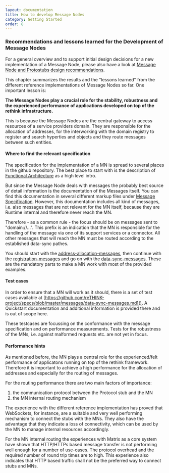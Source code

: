 ```yaml
---
layout: documentation
title: How to develop Message Nodes
category: Getting Started
order: 8
---
```


### Recommendations and lessons learned for the Development of Message Nodes

For a general overview and to support initial design decisions for a new implementation of a Message Node, please also have a look at [Message Node and Protostubs design recommendations](https://github.com/reTHINK-project/specs/blob/master/messaging-framework/msg-node-design.md).

This chapter summarizes the results and the "lessons learned" from the different reference implementations of Message Nodes so far. One important lesson is:

**The Message Nodes play a crucial role for the stability, robustness and the experienced performance of applications developed on top of the rethink infrastructure.**

This is because the Message Nodes are the central gateway to access resources of a service providers domain. They are responsible for the allocation of addresses, for the interworking with the domain registry to register and search hyperties and objects and they route messages between such entities.

#### Where to find the relevant specification

The specification for the implementation of a MN is spread to several places in the github repository. The best place to start with is the description of
[Functional Architecture](https://github.com/reTHINK-project/specs/blob/master/messaging-framework/readme.md) as a high level intro.

But since the Message Node deals with messages the probably best source of detail information is the documentation of the Messages itself. You can find this documentation in several different markup files under [Message Specification](https://github.com/reTHINK-project/specs/tree/master/messages). However, this documentation includes all kind of messages, i.e. also messages that are not relevant for the MN itself, because they are Runtime internal and therefore never reach the MN.

Therefore - as a common rule - the focus should be on messages sent to "domain://...". This prefix is an indication that the MN is responsible for the handling of the message via one of its support services or a connector. All other messages that will reach the MN must be routed according to the established data-sync pathes.

You should start with the [address-allocation-messages](https://github.com/reTHINK-project/specs/blob/master/messages/address-allocation-messages.md), then continue with the [registration-messages](https://github.com/reTHINK-project/specs/blob/master/messages/registration-messages.md) and go on with the [data-sync-messages](https://github.com/reTHINK-project/specs/blob/master/messages/data-sync-messages.md). These are the mandatory parts to make a MN work with most of the provided examples.

#### Test cases

In order to ensure that a MN will work as it should, there is a set of test cases available at [https://github.com/reTHINK-project/specs/blob/master/messages/data-sync-messages.md](). A Quickstart documentation and additional information is provided there and is out of scope here.

These testcases are focussing on the conformance with the message specification and on performance measurements. Tests for the robustness of the MNs, i.e. against malformed requests etc. are not yet in focus.

#### Performance hints

As mentioned before, the MN plays a central role for the experienced/felt performance of applicatons running on top of the rethink framework. Therefore it is important to achieve a high performance for the allocation of addresses and especially for the routing of messages.

For the routing performance there are two main factors of importance:

1. the communication protocol between the Protocol stub and the MN
2. the MN internal routing mechanism

The experience with the different reference implementation has proved that WebSockets, for instance, are a suitable and very well performing mechanism to connect the stubs with the MNs. They also have the advantage that they indicate a loss of connectivity, which can be used by the MN to manage internal resources accordingly.

For the MN internal routing the experiences with Matrix as a core system have shown that HTTP/HTTPs based message transfer is not performing well enough for a number of use-cases. The protocol overhead and the required number of round trip times are to high. This experience also indicates that HTTP based traffic shall not be the preferred way to connect stubs and MNs.

